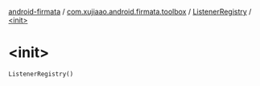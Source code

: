 [android-firmata](../../index.md) / [com.xujiaao.android.firmata.toolbox](../index.md) / [ListenerRegistry](index.md) / [&lt;init&gt;](./-init-.md)

# &lt;init&gt;

`ListenerRegistry()`